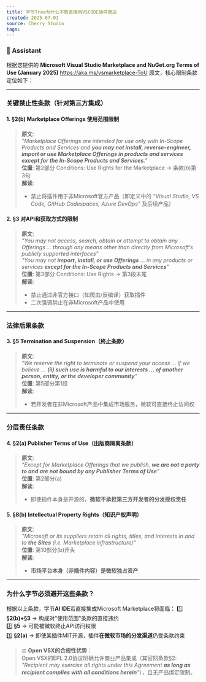 ```yaml
---
title: 字节Trae为什么不敢直接用VSCODE插件商店
created: 2025-07-01
source: Cherry Studio
tags: 
---
```

### 🤖 Assistant





根据您提供的 **Microsoft Visual Studio Marketplace and NuGet.org Terms of Use (January 2025)** https://aka.ms/vsmarketplace-ToU 原文，核心限制条款定位如下：

---

### 关键禁止性条款（针对第三方集成）
#### 1. **§2(b) Marketplace Offerings 使用范围限制**
> **原文**:  
> *"Marketplace Offerings are intended for use only with In-Scope Products and Services and **you may not install, reverse-engineer, import or use Marketplace Offerings in products and services except for the In-Scope Products and Services**."*  
> **位置**: 第2部分 Conditions: Use Rights for the Marketplace → 条款(b)第3句  
> **解读**:  
> - 禁止将插件用于非Microsoft官方产品（即定义中的 *"Visual Studio, VS Code, GitHub Codespaces, Azure DevOps"* 及后续产品）

#### 2. **§3 对API和获取方式的限制**
> **原文**:  
> *"You may not access, search, obtain or attempt to obtain any Offerings ... through any means other than directly from Microsoft’s publicly supported interfaces"*  
> *"You may not **import, install, or use Offerings** ... in any products or services **except for the In-Scope Products and Services**"*  
> **位置**: 第3部分 Conditions: Use Rights → 第3段末尾  
> **解读**:  
> - 禁止通过非官方接口（如爬虫/反编译）获取插件  
> - 二次强调禁止在非Microsoft产品中使用  

---

### 法律后果条款
#### 3. **§5 Termination and Suspension（终止条款）**
> **原文**:  
> *"We reserve the right to terminate or suspend your access ... if we believe ... **(ii) such use is harmful to our interests ... of another person, entity, or the developer community**"*  
> **位置**: 第5部分第1段  
> **解读**:  
> - 若开发者在非Microsoft产品中集成市场服务，微软可直接终止访问权  

---

### 分层责任条款
#### 4. **§2(a) Publisher Terms of Use（出版商隔离条款）**
> **原文**:  
> *"Except for Marketplace Offerings that we publish, **we are not a party to and are not bound by any Publisher Terms of Use**"*  
> **位置**: 第2部分(a)  
> **解读**:  
> - 即使插件本身是开源的，**微软不承担第三方开发者的分发授权责任**  

#### 5. **§8(b) Intellectual Property Rights（知识产权声明）**
> **原文**:  
> *"Microsoft or its suppliers retain all rights, titles, and interests in and to **the Sites** (i.e. Marketplace infrastructure)"*  
> **位置**: 第10部分(b)开头  
> **解读**:  
> - **市场平台本身（非插件内容）是微软独占资产**  

---

### 为什么字节必须避开这些条款？
根据以上条款，字节**AI IDE**若直接集成Microsoft Marketplace将面临：
1️⃣ **§2(b)+§3** → 构成对"使用范围"条款的直接违约  
2️⃣ **§5** → 可能被微软终止API访问权限  
3️⃣ **§2(a)** → 即使某插件MIT开源，插件**在微软市场的分发渠道**仍受条款约束  

> ⚖️ **Open VSX的合规性优势**：  
> Open VSX的EPL 2.0协议明确允许商业产品集成（其官网条款§2: *"Recipient may exercise all rights under this Agreement **as long as recipient complies with all conditions herein**"*），且无产品绑定限制。

